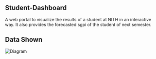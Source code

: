 ## Student-Dashboard
A web portal to visualize the results of a student at NITH in an interactive way. It also provides the forecasted sgpi of the student of next semester.


## Data Shown
![Diagram](https://github.com/iBvishal/Student-Dashboard/blob/master/Images/DashboardAfterLogin.png)
